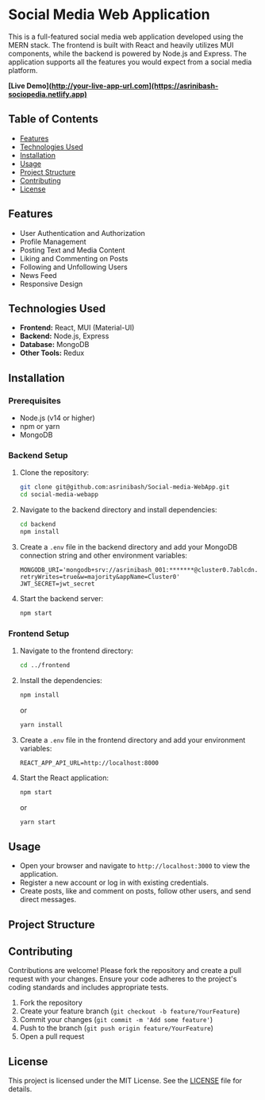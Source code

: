 # Social Media Web Application

This is a full-featured social media web application developed using the MERN stack. The frontend is built with React and heavily utilizes MUI components, while the backend is powered by Node.js and Express. The application supports all the features you would expect from a social media platform.

**[Live Demo](http://your-live-app-url.com](https://asrinibash-sociopedia.netlify.app)**

## Table of Contents

- [Features](#features)
- [Technologies Used](#technologies-used)
- [Installation](#installation)
- [Usage](#usage)
- [Project Structure](#project-structure)
- [Contributing](#contributing)
- [License](#license)

## Features

- User Authentication and Authorization
- Profile Management
- Posting Text and Media Content
- Liking and Commenting on Posts
- Following and Unfollowing Users
- News Feed
- Responsive Design

## Technologies Used

- **Frontend:** React, MUI (Material-UI)
- **Backend:** Node.js, Express
- **Database:** MongoDB
- **Other Tools:** Redux

## Installation

### Prerequisites

- Node.js (v14 or higher)
- npm or yarn
- MongoDB

### Backend Setup

1. Clone the repository:

    ```bash
    git clone git@github.com:asrinibash/Social-media-WebApp.git
    cd social-media-webapp
    ```

2. Navigate to the backend directory and install dependencies:

    ```bash
    cd backend
    npm install
    ```

3. Create a `.env` file in the backend directory and add your MongoDB connection string and other environment variables:

    ```plaintext
    MONGODB_URI='mongodb+srv://asrinibash_001:*******@cluster0.7ablcdn.mongodb.net/?retryWrites=true&w=majority&appName=Cluster0'
    JWT_SECRET=jwt_secret
    ```

4. Start the backend server:

    ```bash
    npm start
    ```

### Frontend Setup

1. Navigate to the frontend directory:

    ```bash
    cd ../frontend
    ```

2. Install the dependencies:

    ```bash
    npm install
    ```

    or

    ```bash
    yarn install
    ```

3. Create a `.env` file in the frontend directory and add your environment variables:

    ```plaintext
    REACT_APP_API_URL=http://localhost:8000
    ```

4. Start the React application:

    ```bash
    npm start
    ```

    or

    ```bash
    yarn start
    ```

## Usage

- Open your browser and navigate to `http://localhost:3000` to view the application.
- Register a new account or log in with existing credentials.
- Create posts, like and comment on posts, follow other users, and send direct messages.

## Project Structure


## Contributing

Contributions are welcome! Please fork the repository and create a pull request with your changes. Ensure your code adheres to the project's coding standards and includes appropriate tests.

1. Fork the repository
2. Create your feature branch (`git checkout -b feature/YourFeature`)
3. Commit your changes (`git commit -m 'Add some feature'`)
4. Push to the branch (`git push origin feature/YourFeature`)
5. Open a pull request

## License

This project is licensed under the MIT License. See the [LICENSE](LICENSE) file for details.

